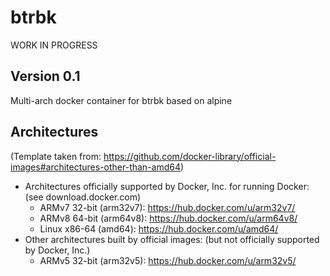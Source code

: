 # btrbk

WORK IN PROGRESS

## Version 0.1

Multi-arch docker container for btrbk based on alpine

## Architectures

(Template taken from: https://github.com/docker-library/official-images#architectures-other-than-amd64)

* Architectures officially supported by Docker, Inc. for running Docker: (see download.docker.com)
	* ARMv7 32-bit (arm32v7): https://hub.docker.com/u/arm32v7/
	* ARMv8 64-bit (arm64v8): https://hub.docker.com/u/arm64v8/
	* Linux x86-64 (amd64): https://hub.docker.com/u/amd64/
* Other architectures built by official images: (but not officially supported by Docker, Inc.)
	* ARMv5 32-bit (arm32v5): https://hub.docker.com/u/arm32v5/
	